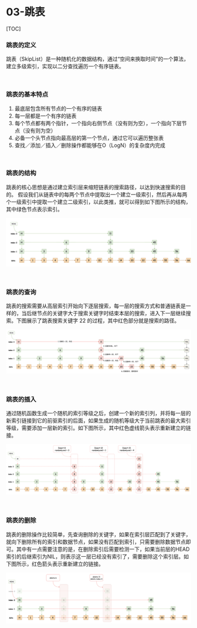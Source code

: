 # 03-跳表

[TOC]



### 跳表的定义

跳表（SkipList）是一种随机化的数据结构，通过“空间来换取时间”的一个算法，建立多级索引，实现以二分查找遍历一个有序链表。

<br>

### 跳表的基本特点

1. 最底层包含所有节点的一个有序的链表
2. 每一层都是一个有序的链表
3. 每个节点都有两个指针，一个指向右侧节点（没有则为空），一个指向下层节点（没有则为空）
4. 必备一个头节点指向最高层的第一个节点，通过它可以遍历整张表
5. 查找／添加／插入／删除操作都能够在O（LogN）的复杂度内完成

<br>

### 跳表的结构

跳表的核心思想是通过建立索引层来缩短链表的搜索路径，以达到快速搜索的目的。
假设我们从链表中的每两个节点中提取出一个建立一级索引，然后再从每两个一级索引中提取一个建立二级索引，以此类推，就可以得到如下图所示的结构，其中绿色节点表示索引。

![跳表的结构](../assets/跳表的结构.png)

<br>

### 跳表的查询

跳表的搜索需要从高层索引开始向下逐层搜索，每一层的搜索方式和普通链表是一样的，当后继节点的关键字大于搜索关键字时结束本层的搜索，进入下一层继续搜索。下图展示了跳表搜索关键字 22 的过程，其中红色部分就是搜索的路径。

![跳表的查询](../assets/跳表的查询.png)

<br>

### 跳表的插入

通过随机函数生成一个随机的索引等级之后，创建一个新的索引列，并将每一层的新索引链接到它的前驱索引的后面，如果生成的随机等级大于当前跳表的最大索引等级，需要添加一层新的索引。如下图所示，其中红色虚线箭头表示重新建立的链接。

![跳表的插入](../assets/跳表的插入.png)

<br>

### 跳表的删除

跳表的删除操作比较简单，先查询删除的关键字，如果在索引层匹配到了关键字，就向下删除所有的索引和数据节点，如果没有匹配到索引，只需要删除数据节点即可。其中有一点需要注意的是，在删除索引后需要检测一下，如果当前层的HEAD索引的后继索引为NIL，则表示这一层已经没有索引了，需要删除这个索引层。如下图所示，红色箭头表示重新建立的链接。

![跳表的删除](../assets/跳表的删除.png)